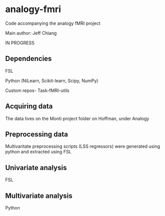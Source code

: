 # analogy-fmri
Code accompanying the analogy fMRI project

Main author: Jeff Chiang

IN PROGRESS

## Dependencies
FSL

Python (NiLearn, Scikit-learn, Scipy, NumPy)

Custom repos- Task-fMRI-utils

## Acquiring data
The data lives on the Monti project folder on Hoffman, under Analogy

## Preprocessing data
Multivaritate preprocessing scripts (LSS regressors) were generated using python and extracted using FSL

## Univariate analysis
FSL

## Multivariate analysis
Python

